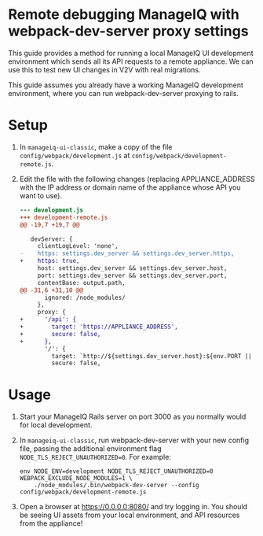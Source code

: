 # Remote debugging ManageIQ with webpack-dev-server proxy settings

This guide provides a method for running a local ManageIQ UI development environment which sends all its API requests to a remote appliance. We can use this to test new UI changes in V2V with real migrations.

This guide assumes you already have a working ManageIQ development environment, where you can run webpack-dev-server proxying to rails.

# Setup

1. In `manageiq-ui-classic`, make a copy of the file `config/webpack/development.js` at `config/webpack/development-remote.js`.
2. Edit the file with the following changes (replacing APPLIANCE_ADDRESS with the IP address or domain name of the appliance whose API you want to use).

    ```diff
    --- development.js
    +++ development-remote.js
    @@ -19,7 +19,7 @@

       devServer: {
         clientLogLevel: 'none',
    -    https: settings.dev_server && settings.dev_server.https,
    +    https: true,
         host: settings.dev_server && settings.dev_server.host,
         port: settings.dev_server && settings.dev_server.port,
         contentBase: output.path,
    @@ -31,6 +31,10 @@
           ignored: /node_modules/
         },
         proxy: {
    +      '/api': {
    +        target: 'https://APPLIANCE_ADDRESS',
    +        secure: false,
    +      },
           '/': {
             target: `http://${settings.dev_server.host}:${env.PORT || '3000'}`,
             secure: false,
    ```

# Usage

1. Start your ManageIQ Rails server on port 3000 as you normally would for local development.

2. In `manageiq-ui-classic`, run webpack-dev-server with your new config file, passing the additional environment flag `NODE_TLS_REJECT_UNAUTHORIZED=0`. For example:

    ```
    env NODE_ENV=development NODE_TLS_REJECT_UNAUTHORIZED=0 WEBPACK_EXCLUDE_NODE_MODULES=1 \
        ./node_modules/.bin/webpack-dev-server --config config/webpack/development-remote.js
    ```
    
 3. Open a browser at https://0.0.0.0:8080/ and try logging in. You should be seeing UI assets from your local environment, and API resources from the appliance!
 
